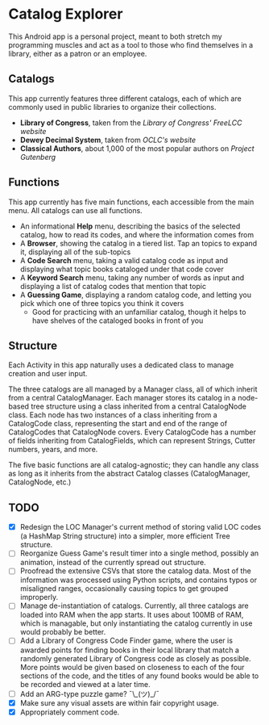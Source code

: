 # Catalog Explorer

This Android app is a personal project, meant to both stretch my programming muscles and act as a tool to those who find themselves in a library, either as a patron or an employee.

## Catalogs

This app currently features three different catalogs, each of which are commonly used in public libraries to organize their collections.

- **Library of Congress**, taken from the *Library of Congress' FreeLCC website*
- **Dewey Decimal System**, taken from *OCLC's website*
- **Classical Authors**, about 1,000 of the most popular authors on *Project Gutenberg*

## Functions

This app currently has five main functions, each accessible from the main menu. All catalogs can use all functions.

- An informational **Help** menu, describing the basics of the selected catalog, how to read its codes, and where the information comes from
- A **Browser**, showing the catalog in a tiered list. Tap an topics to expand it, displaying all of the sub-topics
- A **Code Search** menu, taking a valid catalog code as input and displaying what topic books cataloged under that code cover
- A **Keyword Search** menu, taking any number of words as input and displaying a list of catalog codes that mention that topic
- A **Guessing Game**, displaying a random catalog code, and letting you pick which one of three topics you think it covers
	- Good for practicing with an unfamiliar catalog, though it helps to have shelves of the cataloged books in front of you

## Structure

Each Activity in this app naturally uses a dedicated class to manage creation and user input.

The three catalogs are all managed by a Manager class, all of which inherit from a central CatalogManager. Each manager stores its catalog in a node-based tree structure using a class inherited from a central CatalogNode class. Each node has two instances of a class inheriting from a CatalogCode class, representing the start and end of the range of CatalogCodes that CatalogNode covers. Every CatalogCode has a number of fields inheriting from CatalogFields, which can represent Strings, Cutter numbers, years, and more.

The five basic functions are all catalog-agnostic; they can handle any class as long as it inherits from the abstract Catalog classes (CatalogManager, CatalogNode, etc.)

## TODO

- [x] Redesign the LOC Manager's current method of storing valid LOC codes (a HashMap String structure) into a simpler, more efficient Tree structure.
- [ ] Reorganize Guess Game's result timer into a single method, possibly an animation, instead of the currently spread out structure.
- [ ] Proofread the extensive CSVs that store the catalog data. Most of the information was processed using Python scripts, and contains typos or misaligned ranges, occasionally causing topics to get grouped improperly.
- [ ] Manage de-instantiation of catalogs. Currently, all three catalogs are loaded into RAM when the app starts. It uses about 100MB of RAM, which is managable, but only instantiating the catalog currently in use would probably be better.
- [ ] Add a Library of Congress Code Finder game, where the user is awarded points for finding books in their local library that match a randomly generated Library of Congress code as closely as possible. More points would be given based on closeness to each of the four sections of the code, and the titles of any found books would be able to be recorded and viewed at a later time.
- [ ] Add an ARG-type puzzle game? ¯\\\_(ツ)\_/¯
- [x] Make sure any visual assets are within fair copyright usage.
- [x] Appropriately comment code.
